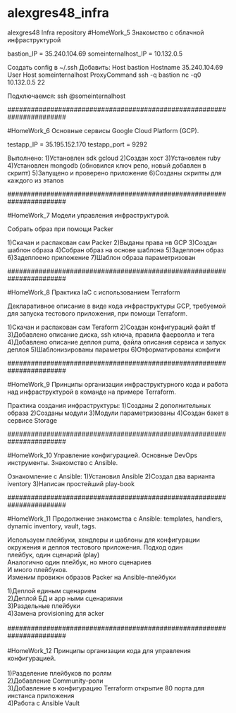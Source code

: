 # alexgres48_infra
alexgres48 Infra repository
#HomeWork_5 Знакомство с облачной инфраструктурой

bastion_IP = 35.240.104.69
someinternalhost_IP = 10.132.0.5

Создать config в ~/.ssh
Добавить:
Host bastion Hostname 35.240.104.69 User <appuser>
Host someinternalhost ProxyCommand ssh -q bastion nc -q0 10.132.0.5 22

Подключаемся: ssh <appuser>@someinternalhost

#######################################################################

#HomeWork_6 Основные сервисы Google Cloud Platform (GCP).

testapp_IP = 35.195.152.170
testapp_port = 9292

Выполнено:
1)Установлен sdk gcloud
2)Создан хост
3)Установлен ruby
4)Установлен mongodb (обновился ключ репо, новый добавлен в скрипт)
5)Запущено и проверено приложение
6)Созданы скрипты для каждого из этапов

#######################################################################

#HomeWork_7 Модели управления инфраструктурой.

Собрать образ при помощи Packer

1)Скачан и распакован сам Packer
2)Выданы права нв GCP
3)Создан шаблон образа
4)Собран образ на основе шаблона
5)Задеплоен образ
6)Задеплоено приложение
7)Шаблон образа параметризован

#######################################################################

#HomeWork_8 Практика IaC с использованием Terraform

Декларативное описание в виде кода инфраструктуры GCP, требуемой для запуска тестового приложения, при помощи Terraform.

1)Скачан и распакован сам Teraform
2)Создан конфигураций файл tf
3)Добавлено описание диска, ssh ключа, правила фаерволла и тега
4)Добавлено описание деплоя puma, файла описания сервиса и запуск деплоя
5)Шаблонизированы параметры
6)Отформатированы конфиги

#######################################################################

#HomeWork_9 Принципы организации инфраструктурного кода и работа над инфраструктурой в команде на примере Terraform.

Практика создания инфраструктуры: 
1)Созданы 2 дополнительных образа 
2)Созданы модули
3)Модули параметризованы
4)Создан бакет в сервисе Storage

#######################################################################

#HomeWork_10 Управление конфигурацией. Основные DevOps инструменты. Знакомство с Ansible.

Ознакомление с Ansible:
1)Установил Ansible
2)Создал два варианта iventory
3)Написан простейший play-book

#######################################################################

#HomeWork_11 Продолжение знакомства с Ansible: templates, handlers, dynamic inventory, vault, tags.<br/>

Используем плейбуки, хендлеры и шаблоны для конфигурации <br/>
окружения и деплоя тестового приложения. Подход один<br/>
плейбук, один сценарий (play)<br/>
Аналогично один плейбук, но много сценариев<br/>
И много плейбуков.<br/>
Изменим провижн образов Packer на Ansible-плейбуки<br/>

1)Деплой единым сценарием <br/>
2)Деплой БД и app ными сценариями<br/>
3)Раздельные плейбуки<br/>
4)Замена  provisioning для acker<br/>
<br/>
#######################################################################<br/>
<br/>
#HomeWork_12 Принципы организации кода для управления конфигурацией.<br/>
<br/>
1)Разделение плейбуков по ролям<br/>
2)Добавление Community-роли<br/>
3)Добавление в конфигурацию Terraform открытие 80 порта для инстанса приложения<br/>
4)Работа с Ansible Vault<br/>